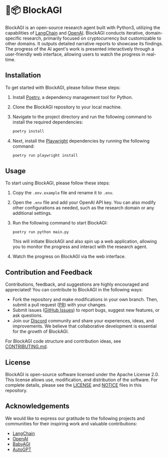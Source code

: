 # 🤖📦 BlockAGI

BlockAGI is an open-source research agent built with Python3, utilizing the capabilities of [LangChain](https://github.com/hwchase17/langchain) and [OpenAI](https://openai.com/). BlockAGI conducts iterative, domain-specific research, primarily focused on cryptocurrency but customizable to other domains. It outputs detailed narrative reports to showcase its findings. The progress of the AI agent's work is presented interactively through a user-friendly web interface, allowing users to watch the progress in real-time.

## Installation

To get started with BlockAGI, please follow these steps:
1. Install [Poetry](https://python-poetry.org/), a dependency management tool for Python.
2. Clone the BlockAGI repository to your local machine.
3. Navigate to the project directory and run the following command to install the required dependencies:
   ```bash
   poetry install
   ```

4. Next, install the [Playwright](https://github.com/microsoft/playwright) dependencies by running the following command:
   ```bash
   poetry run playwright install
   ```

## Usage

To start using BlockAGI, please follow these steps:
1. Copy the `.env.example` file and rename it to `.env`.
2. Open the `.env` file and add your OpenAI API key. You can also modify other configurations as needed, such as the research domain or any additional settings.
3. Run the following command to start BlockAGI:
   ```
   poetry run python main.py
   ```

   This will initiate BlockAGI and also spin up a web application, allowing you to monitor the progress and interact with the research agent.

4. Watch the progress on BlockAGI via the web interface.


## Contribution and Feedback

Contributions, feedback, and suggestions are highly encouraged and appreciated! You can contribute to BlockAGI in the following ways:

- Fork the repository and make modifications in your own branch. Then, submit a pull request ([PR](https://github.com/blockpipe/BlockAGI/pulls)) with your changes.
- Submit issues ([GitHub Issues](https://github.com/blockpipe/BlockAGI/issues)) to report bugs, suggest new features, or ask questions.
- Join our [Discord](https://discord.gg/K3TWumAtZV) community and share your experiences, ideas, and improvements. We believe that collaborative development is essential for the growth of BlockAGI.

For BlockAGI code structure and contribution ideas, see [CONTRIBUTING.md](CONTRIBUTING.md).

## License

BlockAGI is open-source software licensed under the Apache License 2.0. This license allows use, modification, and distribution of the software. For complete details, please see the [LICENSE](LICENSE) and [NOTICE](NOTICE) files in this repository.

## Acknowledgements

We would like to express our gratitude to the following projects and communities for their inspiring work and valuable contributions:
- [LangChain](https://github.com/hwchase17/langchain)
- [OpenAI](https://openai.com/)
- [BabyAGI](https://github.com/yoheinakajima/babyagi)
- [AutoGPT](https://github.com/Significant-Gravitas/Auto-GPT)